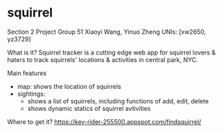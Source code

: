# squirrel

Section 2
Project Group 51
Xiaoyi Wang, Yinuo Zheng
UNIs: [xw2650, yz3729]

What is it?
Squirrel tracker is a cutting edge web app for squirrel lovers & haters to track squirrels' locations & activities in central park, NYC.

Main features
- map: shows the location of squirrels
- sightings: 
    - shows a list of squirrels, including functions of add, edit, delete
    - shows dynamic statics of squirrel avtivities
 
Where to get it?
https://key-rider-255500.appspot.com/findsquirrel/ 
